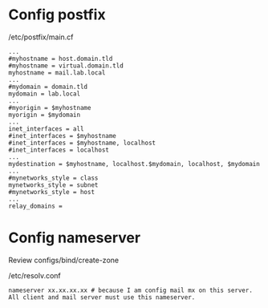 # Config postfix
/etc/postfix/main.cf

```
...
#myhostname = host.domain.tld
#myhostname = virtual.domain.tld
myhostname = mail.lab.local
...
#mydomain = domain.tld
mydomain = lab.local
...
#myorigin = $myhostname
myorigin = $mydomain
...
inet_interfaces = all
#inet_interfaces = $myhostname
#inet_interfaces = $myhostname, localhost
#inet_interfaces = localhost
...
mydestination = $myhostname, localhost.$mydomain, localhost, $mydomain
...
#mynetworks_style = class
mynetworks_style = subnet
#mynetworks_style = host
...
relay_domains =
```

# Config nameserver
Review configs/bind/create-zone

/etc/resolv.conf
```
nameserver xx.xx.xx.xx # because I am config mail mx on this server. All client and mail server must use this nameserver.
```
